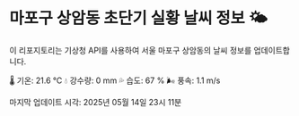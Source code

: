 
# 마포구 상암동 초단기 실황 날씨 정보 🌤️

이 리포지토리는 기상청 API를 사용하여 서울 마포구 상암동의 날씨 정보를 업데이트합니다. 

🌡️ 기온: 21.6 ℃
💧 강수량: 0 mm
💦 습도: 67 %
🌬️ 풍속: 1.1 m/s

마지막 업데이트 시각: 2025년 05월 14일 23시 11분    
